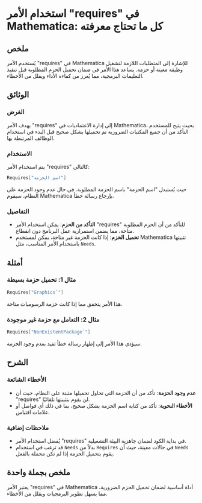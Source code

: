 <!--
Meta Description: # استخدام الأمر "requires" في Mathematica: كل ما تحتاج معرفته ## ملخص يُستخدم الأمر "requires" في Mathematica للإشارة إلى المتطلبات اللازمة لتشغيل وظي...
Meta Keywords: requires, الأمر, الحزمة, mathematica, استخدام
-->

# استخدام الأمر "requires" في Mathematica: كل ما تحتاج معرفته

## ملخص
يُستخدم الأمر "requires" في Mathematica للإشارة إلى المتطلبات اللازمة لتشغيل وظيفة معينة أو حزمة. يساعد هذا الأمر في ضمان تحميل الحزم المطلوبة قبل تنفيذ التعليمات البرمجية، مما يُعزز من كفاءة الأداء ويقلل من الأخطاء.

## الوثائق
### الغرض
يهدف الأمر "requires" إلى إدارة الاعتماديات في Mathematica، بحيث يتيح للمستخدم التأكد من أن جميع المكتبات الضرورية تم تحميلها بشكل صحيح قبل البدء في استخدام الوظائف المرتبطة بها.

### الاستخدام
يتم استخدام الأمر "requires" كالتالي:
```mathematica
Requires["اسم الحزمة"]
```
حيث يُستبدل "اسم الحزمة" باسم الحزمة المطلوبة. في حال عدم وجود الحزمة على النظام، سيقوم Mathematica بإرجاع رسالة خطأ.

### التفاصيل
- **التأكد من الحزم**: يمكن استخدام الأمر "requires" للتأكد من أن الحزم المطلوبة متاحة، مما يضمن استمرارية عمل البرنامج دون انقطاع.
- **تحميل الحزم**: إذا كانت الحزمة غير متاحة، يمكن لمستخدم Mathematica تثبيتها باستخدام الأمر المناسب، مثل `Needs`.
  
## أمثلة
### مثال 1: تحميل حزمة بسيطة
```mathematica
Requires["Graphics`"]
```
هذا الأمر يتحقق مما إذا كانت حزمة الرسوميات متاحة.

### مثال 2: التعامل مع حزمة غير موجودة
```mathematica
Requires["NonExistentPackage`"]
```
سيؤدي هذا الأمر إلى إظهار رسالة خطأ تفيد بعدم وجود الحزمة.

## الشرح
### الأخطاء الشائعة
- **عدم وجود الحزمة**: تأكد من أن الحزمة التي تحاول تحميلها مثبتة على النظام، حيث أن "requires" لن يقوم بتثبيتها تلقائيًا.
- **الأخطاء النحوية**: تأكد من كتابة اسم الحزمة بشكل صحيح، بما في ذلك أي فواصل أو علامات اقتباس.

### ملاحظات إضافية
- يُفضل استخدام الأمر "requires" في بداية الكود لضمان جاهزية البيئة التشغيلية.
- قد ترغب في استخدام `Needs` بدلاً من `Requires` في حالات معينة، حيث أن `Needs` يقوم بتحميل الحزمة إذا لم تكن محملة بالفعل.

## ملخص بجملة واحدة
يعتبر الأمر "requires" في Mathematica أداة أساسية لضمان تحميل الحزم الضرورية، مما يسهل تطوير البرمجيات ويقلل من الأخطاء.